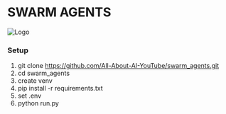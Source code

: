 # SWARM AGENTS

![Logo](https://github.com/openai/swarm/blob/main/assets/logo.png)


### Setup
1. git clone https://github.com/All-About-AI-YouTube/swarm_agents.git
2. cd swarm_agents
3. create venv
4. pip install -r requirements.txt
5. set .env
6. python run.py
